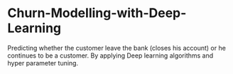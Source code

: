# Churn-Modelling-with-Deep-Learning
Predicting whether the customer leave the bank (closes his account) or he continues to be a customer. By applying Deep learning algorithms and hyper parameter tuning.
